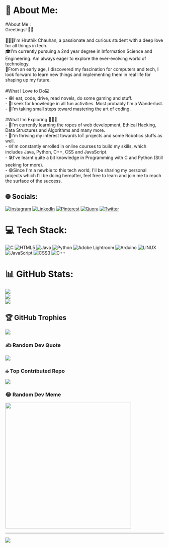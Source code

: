 # 💫 About Me:
#About Me :<br>Greetings! 👋🏻<br><br>👨🏻‍🎓I'm Hruthik Chauhan, a passionate and curious student with a deep love for all things in tech.<br>🎓I'm currently pursuing a 2nd year degree in Information Science and Engineering. Am always eager to explore the ever-evolving world of technology.<br>🧿From an early age, I discovered my fascination for computers and tech, I look forward to learn new things and implementing them in real life for shaping up my future.<br><br>#What I Love to Do💻<br>- 😁I eat, code, drive, read novels, do some gaming and stuff. <br>- 🧳I seek for knowledge in all fun activities. Most probably I'm a Wanderlust. <br>- 🐾I'm taking small steps toward mastering the art of coding.<br><br>#What I'm Exploring 👨🏻‍💻<br>- 🔮I'm currently learning the ropes of web development, Ethical Hacking, Data Structures and Algorithms and many more.<br>- 🤖I'm thriving my interest towards IoT projects and some Robotics stuffs as well.<br>- 🌐I'm constantly enrolled in online courses to build my skills, which includes Java, Python, C++, CSS and JavaScript.<br>- 🛠️I've learnt quite a bit knowledge in Programming with C and Python (Still seeking for more).<br>- 😄Since I'm a newbie to this tech world, I'll be sharing my personal projects which I'll be doing hereafter, feel free to learn and join me to reach the surface of the success.


## 🌐 Socials:
[![Instagram](https://img.shields.io/badge/Instagram-%23E4405F.svg?logo=Instagram&logoColor=white)](https://www.instagram.com/oridromeda_/) [![LinkedIn](https://img.shields.io/badge/LinkedIn-%230077B5.svg?logo=linkedin&logoColor=white)](hruthik-chauhan-277018270) [![Pinterest](https://img.shields.io/badge/Pinterest-%23E60023.svg?logo=Pinterest&logoColor=white)](https://in.pinterest.com/agatsumaze_/) [![Quora](https://img.shields.io/badge/Quora-%23B92B27.svg?logo=Quora&logoColor=white)](https://quora.com/profile/https://www.quora.com/profile/Hrxthik-Chauhan) [![Twitter](https://img.shields.io/badge/Twitter-%231DA1F2.svg?logo=Twitter&logoColor=white)](https://twitter.com/https://twitter.com/helix_07) 

# 💻 Tech Stack:
![C](https://img.shields.io/badge/c-%2300599C.svg?style=plastic&logo=c&logoColor=white) ![HTML5](https://img.shields.io/badge/html5-%23E34F26.svg?style=plastic&logo=html5&logoColor=white) ![Java](https://img.shields.io/badge/java-%23ED8B00.svg?style=plastic&logo=java&logoColor=white) ![Python](https://img.shields.io/badge/python-3670A0?style=plastic&logo=python&logoColor=ffdd54) ![Adobe Lightroom](https://img.shields.io/badge/Adobe%20Lightroom-31A8FF.svg?style=plastic&logo=Adobe%20Lightroom&logoColor=white) ![Arduino](https://img.shields.io/badge/-Arduino-00979D?style=plastic&logo=Arduino&logoColor=white) ![LINUX](https://img.shields.io/badge/Linux-FCC624?style=plastic&logo=linux&logoColor=black) ![JavaScript](https://img.shields.io/badge/javascript-%23323330.svg?style=plastic&logo=javascript&logoColor=%23F7DF1E) ![CSS3](https://img.shields.io/badge/css3-%231572B6.svg?style=plastic&logo=css3&logoColor=white) ![C++](https://img.shields.io/badge/c++-%2300599C.svg?style=plastic&logo=c%2B%2B&logoColor=white)
# 📊 GitHub Stats:
![](https://github-readme-stats.vercel.app/api?username=hruthikchauhan07&theme=dark&hide_border=true&include_all_commits=false&count_private=false)<br/>
![](https://github-readme-streak-stats.herokuapp.com/?user=hruthikchauhan07&theme=dark&hide_border=true)<br/>
![](https://github-readme-stats.vercel.app/api/top-langs/?username=hruthikchauhan07&theme=dark&hide_border=true&include_all_commits=false&count_private=false&layout=compact)

## 🏆 GitHub Trophies
![](https://github-profile-trophy.vercel.app/?username=hruthikchauhan07&theme=dracula&no-frame=true&no-bg=true&margin-w=4)

### ✍️ Random Dev Quote
![](https://quotes-github-readme.vercel.app/api?type=horizontal&theme=radical)

### 🔝 Top Contributed Repo
![](https://github-contributor-stats.vercel.app/api?username=hruthikchauhan07&limit=5&theme=dark&combine_all_yearly_contributions=true)

### 😂 Random Dev Meme
<img src='https://randommeme-five.vercel.app/' style="height: 400px;"/>

---
[![](https://visitcount.itsvg.in/api?id=hruthikchauhan07&icon=9&color=2)](https://visitcount.itsvg.in)

<!-- Proudly created with GPRM ( https://gprm.itsvg.in ) -->
